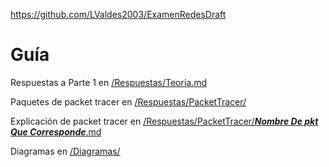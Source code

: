 https://github.com/LValdes2003/ExamenRedesDraft
# Guía
Respuestas a Parte 1 en [/Respuestas/Teoria.md](/Respuestas/Teoria.md)

Paquetes de packet tracer en [/Respuestas/PacketTracer/](/Respuestas/PacketTracer/)

Explicación de packet tracer en [/Respuestas/PacketTracer/___Nombre De pkt Que Corresponde___.md](/Respuestas/PacketTracer/)

Diagramas en [/Diagramas/](/Diagramas/)
